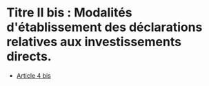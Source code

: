 # Titre II bis : Modalités d'établissement des déclarations relatives aux investissements directs.

- [Article 4 bis](article-4-bis.md)
